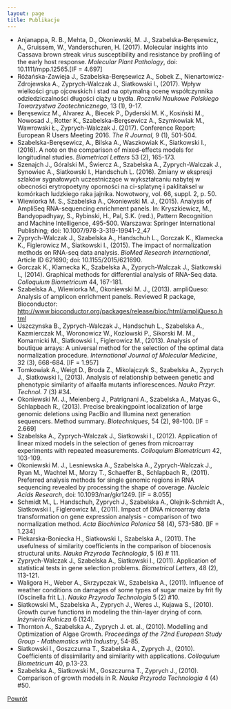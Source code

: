 ```yaml
---
layout: page
title: Publikacje
---
```


+ Anjanappa, R. B., Mehta, D., Okoniewski, M. J., Szabelska-Beręsewicz, A., Gruissem, W., Vanderschuren, H. (2017). Molecular insights into Cassava brown streak virus susceptibility and resistance by profiling of the early host response. *Molecular Plant Pathology*, doi: 10.1111/mpp.12565.[IF = 4.697]
+ Różańska-Zawieja J., Szabelska-Beręsewicz A., Sobek Z., Nienartowicz-Zdrojewska A., Zyprych-Walczak J., Siatkowski I., (2017). Wpływ wielkości grup ojcowskich i stad na optymalną ocenę współczynnika odziedziczalności długości ciąży u bydła. *Roczniki Naukowe Polskiego Towarzystwa Zootechnicznego*, 13 (1), 9-17.
+ Beręsewicz M., Alvarez A., Biecek P., Dyderski M. K., Kosiński M., Nowosad J., Rotter K., Szabelska-Beręsewicz A., Szymkowiak M., Wawrowski Ł., Zyprych-Walczak J. (2017). Conference Report: European R Users Meeting 2016. *The R Journal*, 9 (1), 501-504.
+ Szabelska-Beręsewicz, A., Bilska A., Waszkowiak K., Siatkowski I., (2016). A note on the comparison of mixed-effects models for longitudinal studies. *Biometrical Letters* 53 (2), 165-173.
+	Szenajch J., Góralski M., Świercz A., Szabelska A., Zyprych-Walczak J., Synowiec A., Siatkowski I., Handschuh L. (2016). Zmiany w ekspresji szlaków sygnałowych uczestniczące w wykształcaniu nabytej w obecności erytropoetyny oporności na ci-splatynę i paklitaksel w komórkach ludzkiego raka jajnika. Nowotwory, vol. 66, suppl. 2, p. 50.
+ Wiewiorka M. S., Szabelska A.,  Okoniewski M. J., (2015). Analysis of AmpliSeq RNA-sequencing enrichment panels. In: Kryszkiewicz, M., Bandyopadhyay, S., Rybinski, H., Pal, S.K. (red.), Pattern Recognition and Machine Intelligence, 495-500. Warszawa: Springer International Publishing; doi: 10.1007/978-3-319-19941-2_47
+ Zyprych-Walczak J., Szabelska A., Handschuh L., Gorczak K., Klamecka K., Figlerowicz M., Siatkowski I., (2015). The impact of normalization methods on RNA-seq data analysis. *BioMed Research International*, Article ID 621690; doi: 10.1155/2015/621690.
+ Gorczak K., Klamecka K., Szabelska A., Zyprych-Walczak J., Siatkowski I., (2014). Graphical methods for differential analysis of RNA-Seq data. *Colloquium Biometricum* 44, 167-181.
+ Szabelska A., Wiewiorka M., Okoniewski M. J., (2013). ampliQueso: Analysis of amplicon enrichment panels. Reviewed R package, Bioconductor: http://www.bioconductor.org/packages/release/bioc/html/ampliQueso.html
+ Uszczynska B., Zyprych-Walczak J., Handschuh L., Szabelska A., Kazmierczak M., Woronowicz W., Kozlowski P., Sikorski M. M., Komarnicki M., Siatkowski I., Figlerowicz M., (2013). Analysis of boutique arrays: A universal method for the selection of the optimal data normalization procedure. *International Journal of Molecular Medicine*, 32 (3), 668-684. [IF = 1.957]
+ Tomkowiak A., Weigt D., Broda Z., Mikolajczyk S., Szabelska A., Zyprych J., Siatkowski I., (2013). Analysis of relationship between genetic and phenotypic similarity of alfaalfa mutants inflorescences. *Nauka Przyr. Technol.* 7 (3) #34.
+ Okoniewski M. J., Meienberg J., Patrignani A., Szabelska A., Matyas G., Schlapbach R., (2013). Precise breakingpoint localization of large genomic deletions using PacBio and Illumina next generation sequencers.  Method summary. *Biotechniques*, 54 (2), 98-100. [IF = 2.669]
+ Szabelska A., Zyprych-Walczak J., Siatkowski I., (2012). Application of linear mixed models in the selection of genes from microarray experiments with repeated measurements.  *Colloquium Biometricum* 42, 103-109.
+ Okoniewski M. J., Lesniewska A., Szabelska A., Zyprych-Walczak J., Ryan M., Wachtel M., Morzy T., Schaeffer B., Schlapbach R., (2011). Preferred analysis methods for single genomic regions in RNA sequencing revealed by processing the shape of coverage. *Nucleic Acids Research*, doi: 10.1093/nar/gkr1249. [IF = 8.055]
+ Schmidt M., L. Handschuh,  Zyprych J., Szabelska A., Olejnik-Schmidt A., Siatkowski I., Figlerowicz M., (2011). Impact of DNA microarray data transformation on gene expression analysis - comparison of two normalization method. *Acta Biochimica Polonica* 58 (4), 573-580. [IF = 1.234]
+ Piekarska-Boniecka H., Siatkowski I., Szabelska A., (2011). The usefulness of similarity coefficients in the comparison of biocenosis structural units. *Nauka Przyroda Technologia*, 5 (6) # 111.
+ Zyprych-Walczak J., Szabelska A., Siatkowski I., (2011). Application of statistical tests in gene selection problems. *Biometrical Letters*, 48 (2), 113-121.
+ Waligora H., Weber A., Skrzypczak W., Szabelska A., (2011). Influence of weather conditions on damages of some types of sugar maize by frit fly (Oscinella frit L.). *Nauka Przyroda Technologia* 5 (2) #10.
+ Siatkowski M., Szabelska A., Zyprych J., Weres J., Kujawa S., (2010). Growth curve functions in modeling the thin-layer drying of corn. *Inżynieria Rolnicza* 6 (124).
+ Thornton A., Szabelska A., Zyprych J. et. al., (2010). Modelling and Optimization of Algae Growth. *Proceedings of the 72nd European Study Group - Mathematics with Industry*, 54-85.
+ Siatkowski I., Goszczurna T., Szabelska A., Zyprych J., (2010). Coefficients of dissimilarity and similarity with applications. *Colloquium Biometricum* 40, p.13-23.
+ Szabelska A., Siatkowski M., Goszczurna T., Zyprych J., (2010). Comparison of growth models in R. *Nauka Przyroda Technologia* 4 (4) #50.

[Powrót](/cv)

